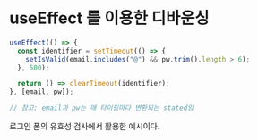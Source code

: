 # useEffect 를 이용한 디바운싱

```jsx
useEffect(() => {
  const identifier = setTimeout(() => {
    setIsValid(email.includes("@") && pw.trim().length > 6);
  }, 500);

  return () => clearTimeout(identifier);
}, [email, pw]);

// 참고: email과 pw는 매 타이핑마다 변환되는 stated임
```

로그인 폼의 유효성 검사에서 활용한 예시이다.
